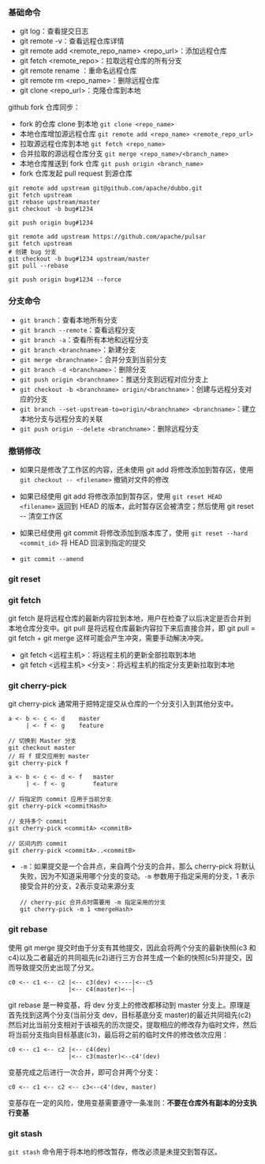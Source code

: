 ### 基础命令

- git log：查看提交日志
- git remote -v：查看远程仓库详情
- git remote add <remote_repo_name> <repo_url>：添加远程仓库
- git fetch <remote_repo>：拉取远程仓库的所有分支
- git remote rename <old> <new>：重命名远程仓库
- git remote rm <repo_name>：删除远程仓库
- git clone <repo_url>：克隆仓库到本地

github fork 仓库同步：
- fork 的仓库 clone 到本地 ```git clone <repo_name>```
- 本地仓库增加源远程仓库 ```git remote add <repo_name> <remote_repo_url>```
- 拉取源远程仓库到本地 ```git fetch <repo_name>```
- 合并拉取的源远程仓库分支 ```git merge <repo_name>/<branch_name>```
- 本地仓库推送到 fork 仓库 ```git push origin <branch_name>```
- fork 仓库发起 pull request 到源仓库

```shell
git remote add upstream git@github.com/apache/dubbo.git
git fetch upstream
git rebase upstream/master
git checkout -b bug#1234

git push origin bug#1234
```

```shell
git remote add upstream https://github.com/apache/pulsar
git fetch upstream
# 创建 bug 分支
git checkout -b bug#1234 upstream/master
git pull --rebase

git push origin bug#1234 --force
```
### 分支命令
- ```git branch```：查看本地所有分支
- ```git branch --remote```：查看远程分支
- ```git branch -a```：查看所有本地和远程分支
- ```git branch <branchname>```：新建分支
- ```git merge <branchname>```：合并分支到当前分支
- ```git branch -d <branchname>```：删除分支
- ```git push origin <branchname>```：推送分支到远程对应分支上
- ```git checkout -b <branchname> origin/<branchname>```：创建与远程分支对应的分支
- ```git branch --set-upstream-to=origin/<branchname> <branchname>```：建立本地分支与远程分支的关联
- ```git push origin --delete <branchname>```：删除远程分支
### 撤销修改
- 如果只是修改了工作区的内容，还未使用 git add 将修改添加到暂存区，使用 ```git checkout -- <filename>``` 撤销对文件的修改
- 如果已经使用 git add 将修改添加到暂存区，使用 ```git reset HEAD <filename>``` 返回到 HEAD 的版本，此时暂存区会被清空；然后使用 git reset -- <filename> 清空工作区
- 如果已经使用 git commit 将修改添加到版本库了，使用 ```git reset --hard <commit_id>``` 将 HEAD 回滚到指定的提交

- ```git commit --amend```
### git reset

### git fetch
git fetch 是将远程仓库的最新内容拉到本地，用户在检查了以后决定是否合并到本地仓库分支中。git pull 是将远程仓库最新内容拉下来后直接合并，即 git pull = git fetch + git merge 这样可能会产生冲突，需要手动解决冲突。

- git fetch <远程主机>：将远程主机的更新全部拉取到本地
- git fetch <远程主机> <分支>：将远程主机的指定分支更新拉取到本地
### git cherry-pick
git cherry-pick 通常用于把特定提交从仓库的一个分支引入到其他分支中。

```
a <- b <- c <- d    master
     | <- f <- g	feature
    
// 切换到 Master 分支
git checkout master
// 将 f 提交应用到 master
git cherry-pick f

a <- b <- c <- d <- f	master
     | <- f <- g		feature
```



```
// 将指定的 commit 应用于当前分支
git cherry-pick <commitHash>

// 支持多个 commit
git cherry-pick <commitA> <commitB>

// 区间内的 commit
git cherry-pick <commitA>..<commitB>
```

- `-m`：如果提交是一个合并点，来自两个分支的合并，那么 cherry-pick 将默认失败，因为不知道采用哪个分支的变动。`-m` 参数用于指定采用的分支，1 表示接受合并的分支，2表示变动来源分支

  ```
  // cherry-pic 合并点时需要用 -m 指定采用的分支
  git cherry-pick -m 1 <mergeHash>
  ```

  

### git rebase
使用 git merge 提交时由于分支有其他提交，因此会将两个分支的最新快照(c3 和 c4)以及二者最近的共同祖先(c2)进行三方合并生成一个新的快照(c5)并提交，因而导致提交历史出现了分叉。
```
c0 <-- c1 <-- c2 |<-- c3(dev) <----|<--c5
                 |<-- c4(master)<--|
```
git rebase 是一种变基，将 dev 分支上的修改都移动到 master 分支上。原理是首先找到这两个分支(当前分支 dev，目标基底分支 master)的最近共同祖先(c2)然后对比当前分支相对于该祖先的历次提交，提取相应的修改存为临时文件，然后将当前分支指向目标基底(c3)，最后将之前的临时文件的修改依次应用：
```
c0 <-- c1 <-- c2 |<-- c4(dev)
                 |<-- c3(master)<--c4'(dev)
```
变基完成之后进行一次合并，即可合并两个分支：
```
c0 <-- c1 <-- c2 <-- c3<--c4'(dev, master)             
```
变基存在一定的风险，使用变基需要遵守一条准则：**不要在仓库外有副本的分支执行变基**

### git stash

`git stash` 命令用于将本地的修改暂存，修改必须是未提交到暂存区。